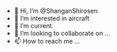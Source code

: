 - 👋 Hi, I’m @ShanganShirosen
- 👀 I’m interested in aircraft
- 🌱 I’m current.
- 💞️ I’m looking to collaborate on ...
- 📫 How to reach me ...

<!---
ShanganShirosen/ShanganShirosen is a ✨ special ✨ repository because its `README.md` (this file) appears on your GitHub profile.
You can click the Preview link to take a look at your changes.
--->
